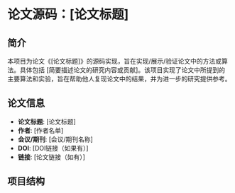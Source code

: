 # 论文源码：[论文标题]

## 简介

本项目为论文《[论文标题]》的源码实现，旨在实现/展示/验证论文中的方法或算法。具体包括 [简要描述论文的研究内容或贡献]。该项目实现了论文中所提到的主要算法和实验，旨在帮助他人复现论文中的结果，并为进一步的研究提供参考。

## 论文信息

- **论文标题**: [论文标题]
- **作者**: [作者名单]
- **会议/期刊**: [会议/期刊名称]
- **DOI**: [DOI链接（如果有）]
- **链接**: [论文链接（如有）]

## 项目结构


